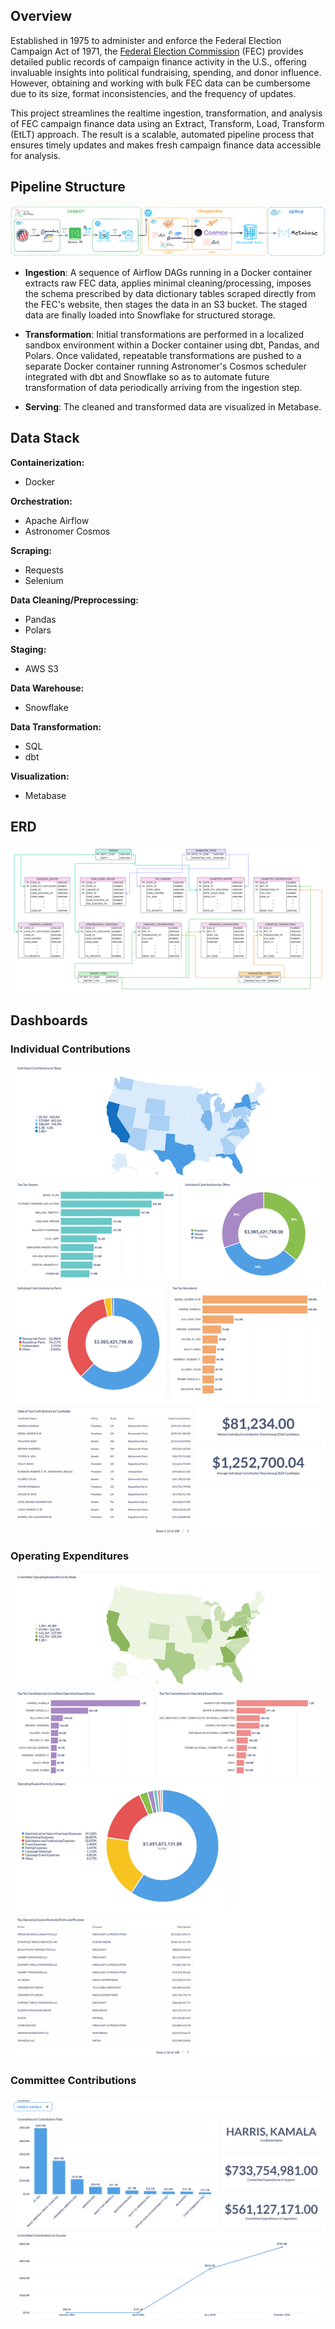 ## Overview

Established in 1975 to administer and enforce the Federal Election Campaign Act of 1971, the [Federal Election Commission](https://www.fec.gov/data/browse-data/?tab=bulk-data) (FEC) provides detailed public records of campaign finance activity in the U.S., offering invaluable insights into political fundraising, spending, and donor influence. However, obtaining and working with bulk FEC data can be cumbersome due to its size, format inconsistencies, and the frequency of updates.

This project streamlines the realtime ingestion, transformation, and analysis of FEC campaign finance data using an Extract, Transform, Load, Transform (EtLT) approach. The result is a scalable, automated pipeline process that ensures timely updates and makes fresh campaign finance data accessible for analysis.

## Pipeline Structure

![FEC Pipeline Architecture](assets/diagrams/fec_pipeline_architecture.png)

- **Ingestion**: A sequence of Airflow DAGs running in a Docker container extracts raw FEC data, applies minimal cleaning/processing, imposes the schema prescribed by data dictionary tables scraped directly from the FEC's website, then stages the data in an S3 bucket. The staged data are finally loaded into Snowflake for structured storage.

- **Transformation**: Initial transformations are performed in a localized sandbox environment within a Docker container using dbt, Pandas, and Polars. Once validated, repeatable transformations are pushed to a separate Docker container running Astronomer's Cosmos scheduler integrated with dbt and Snowflake so as to automate future transformation of data periodically arriving from the ingestion step.

- **Serving**: The cleaned and transformed data are visualized in Metabase.

## Data Stack
**Containerization:**
- Docker

**Orchestration:**
- Apache Airflow
- Astronomer Cosmos

**Scraping:**
- Requests
- Selenium

**Data Cleaning/Preprocessing:**
- Pandas
- Polars

**Staging:**
- AWS S3

**Data Warehouse:**
- Snowflake

**Data Transformation:**
- SQL
- dbt

**Visualization:**
- Metabase

## ERD

![FEC Bulk Data ERD](assets/diagrams/fec_bulk_data_erd.png)

## Dashboards

### Individual Contributions

![Individual Contributions](assets/dashboards/individual_contributions.png)

### Operating Expenditures

![Operating Expenditures](assets/dashboards/operating_expenditures.png)

### Committee Contributions

![Committee Contributions](assets/dashboards/committee_contributions.png)